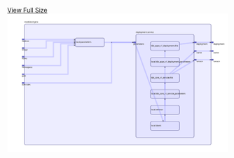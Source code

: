 [View Full Size](https://raw.githubusercontent.com/mingfang/terraform-provider-k8s/master/modules/nginx/diagram.svg?sanitize=true)<img src="diagram.svg"/>
